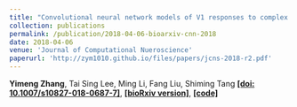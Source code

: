 ```yaml
---
title: "Convolutional neural network models of V1 responses to complex patterns"
collection: publications
permalink: /publication/2018-04-06-bioarxiv-cnn-2018
date: 2018-04-06
venue: 'Journal of Computational Nueroscience'
paperurl: 'http://zym1010.github.io/files/papers/jcns-2018-r2.pdf'
---
```


**Yimeng Zhang**, Tai Sing Lee, Ming Li, Fang Liu, Shiming Tang [**\[doi: 10.1007/s10827-018-0687-7\]**](https://doi.org/10.1007/s10827-018-0687-7), [**\[bioRxiv version\]**](https://doi.org/10.1101/296301), [**\[code\]**](https://github.com/leelabcnbc/cnn-v1-jcns2018)
